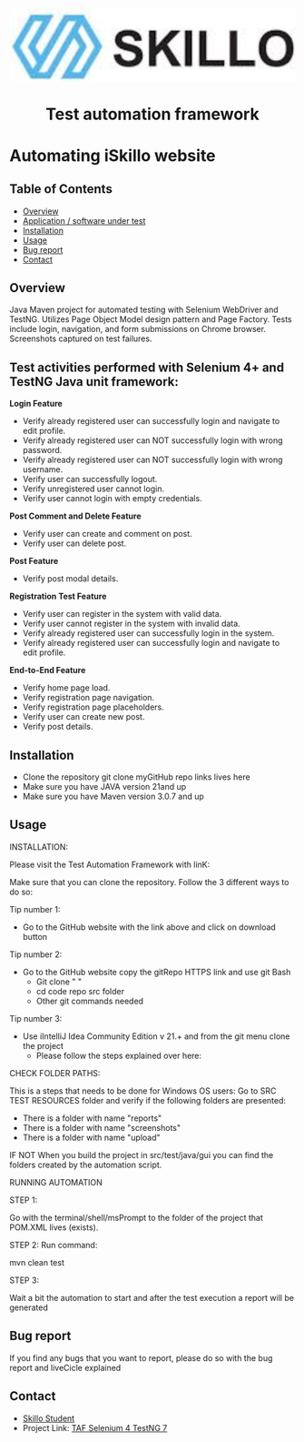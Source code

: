 <img align="center" src="skilloLogo.png" alt="Skilo Academy Logo" />


<div align="center">

# Test automation framework
</div>

# Automating iSkillo website

## Table of Contents
- [Overview](#overview)
- [Application / software under test]()
- [Installation](#installation)
- [Usage](#usage)
- [Bug report](#bug-report)
- [Contact](#contact)

## Overview
Java Maven project for automated testing with Selenium WebDriver and TestNG. Utilizes Page Object Model design pattern and Page Factory. Tests include login, navigation, and form submissions on Chrome browser. Screenshots captured on test failures.

## Test activities performed with Selenium 4+ and TestNG Java unit framework:
**Login Feature**

- Verify already registered user can successfully login and navigate to edit profile.
- Verify already registered user can NOT successfully login with wrong password.
- Verify already registered user can NOT successfully login with wrong username.
- Verify user can successfully logout.
- Verify unregistered user cannot login.
- Verify user cannot login with empty credentials.

**Post Comment and Delete Feature**
- Verify user can create and comment on post.
- Verify user can delete post.

**Post Feature**
- Verify post modal details.

**Registration Test Feature**
- Verify user can register in the system with valid data.
- Verify user cannot register in the system with invalid data.
- Verify already registered user can successfully login in the system.
- Verify already registered user can successfully login and navigate to edit profile.

**End-to-End Feature**

- Verify home page load.
- Verify registration page navigation.
- Verify registration page placeholders.
- Verify user can create new post.
- Verify post details.
## Installation

- Clone the repository
git clone myGitHub repo links lives here
- Make sure you have JAVA version 21and up
- Make sure you have Maven version 3.0.7 and up

## Usage

INSTALLATION:

Please visit the Test Automation Framework with linK:

Make sure that you can clone the repository. Follow the 3 different ways to do so:
 
Tip number 1:
- Go to the GitHub website with the link above and click on download button

Tip number 2:
- Go to the GitHub website copy the gitRepo HTTPS link and use git Bash 
  - Git clone " "
  - cd code repo src folder
  - Other git commands needed

Tip number 3:
- Use iIntelliJ Idea Community Edition v 21.+ and from the git menu clone the project
  - Please follow the steps explained over here:

    
CHECK FOLDER PATHS:

This is a steps that needs to be done for Windows OS users:
Go to SRC TEST RESOURCES folder and verify if the following folders are presented:
- There is a folder with name "reports"
- There is a folder with name "screenshots"
- There is a folder with name "upload"

IF NOT
When you build the project in src/test/java/gui you can find the folders created by the automation script.

RUNNING AUTOMATION

STEP 1:

Go with the terminal/shell/msPrompt to the folder of the project that POM.XML lives (exists).

STEP 2:
Run command:

mvn clean test

STEP 3:

Wait a bit the automation to start and after the test execution a report will be generated


## Bug report
If you find any bugs that you want to report, please do so with the bug report and liveCicle explained 

## Contact

- [Skillo Student](mailto:martin.panayotov.contact@gmail.com)
- Project Link: [TAF Selenium 4 TestNG 7 ](https://github.com/)

